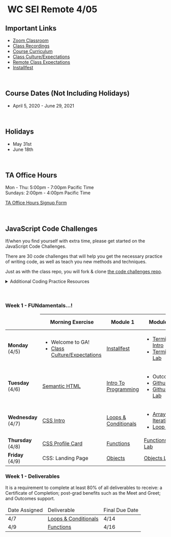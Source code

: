 <h1><img src="https://ga-dash.s3.amazonaws.com/production/assets/logo-9f88ae6c9c3871690e33280fcf557f33.png" alt="" style="max-width:100%;" /> WC SEI Remote 4/05</h1>


## Important Links

- [Zoom Classroom](https://generalassembly.zoom.us/j/94727472258?pwd=Z3BzcDhUcWVLMjEvbFREQ1pkRTRjdz09)
- [Class Recordings](https://git.generalassemb.ly/wc-seir-405/schedule/blob/master/class-recordings.md)
- [Course Curriculum](https://git.generalassemb.ly/wc-seir-405/schedule/blob/master/course-curriculum.md)
- [Class Culture/Expectations](https://git.generalassemb.ly/wc-seir-405/welcome-to-sei)
- [Remote Class Expectations](https://git.generalassemb.ly/wc-seir-405/remote-class-expectations)
- [Installfest](https://git.generalassemb.ly/wc-seir-405/installfest)

<br/>

## Course Dates (Not Including Holidays)

- April 5, 2020 - June 29, 2021

<br/>

## Holidays

- May 31st
- June 18th

<br/>

## TA Office Hours

Mon - Thu: 5:00pm - 7:00pm Pacific Time<br />
Sundays: 2:00pm - 4:00pm Pacific Time

[TA Office Hours Signup Form](#)

<br/>

## JavaScript Code Challenges

If/when you find yourself with extra time, please get started on the JavaScript Code Challenges.

There are 30 code challenges that will help you get the necessary practice of writing code, as well as teach you new methods and techniques.

Just as with the class repo, you will fork & clone [the code challenges repo](https://git.generalassemb.ly/wc-seir-405/daily-js-code-challenges).

<details>
<summary>Additional Coding Practice Resources</summary>
<br/>

#### codewars

[codewars](https://www.codewars.com/) is an excellent source of coding challenges for numerous programming languages.

It's free, so be sure to create an account so that you can track your progress.

Code challenges (called _Kata_) vary in difficulty from "8kyu" (easiest) to "1kyu".

#### Interview Cake

Designed to prep you technical interviews, [Interview Cake](https://www.interviewcake.com/) comes highly recommended.

It's not free, however, you should take advantage of its free 7-day email crash course and decide to if its worth the bucks to you.

#### Advent of Code

[Advent of Code](https://adventofcode.com/) has special puzzles during the month of December (only).

However, you can access past year's puzzles!

</details>

<br/>
<br/>

### Week 1 - FUNdamentals...!

<table>
<thead>
<tr>
<td></td>
<th>Morning Exercise</th>
<th>Module 1</th>
<th>Module 2</th>
<th>HW &amp; Extras</th>
<th>Focus</th>
</tr>
</thead>
<tbody>

<tr>
<td><strong>Monday</strong><br />(4/5)</td>
<td>

  - Welcome to GA!
  - <a href="https://git.generalassemb.ly/wc-seir-405/welcome-to-sei">Class Culture/Expectations</a>
</td>
<td><a href="https://git.generalassemb.ly/wc-seir-405/installfest">Installfest</a></td>
<td>

  - <a href="https://git.generalassemb.ly/wc-seir-405/intro_to_terminal">Terminal Intro</a>
  - <a href="https://git.generalassemb.ly/wc-seir-405/command-line-lab">Terminal Lab</a>
</td>
<td><a href="https://git.generalassemb.ly/wc-seir-405/hw-unix-cli-practice">Terminal Practice</a></td>
<td>Terminal/CLI</td>
</tr>

<tr>
<td><strong>Tuesday</strong><br />(4/6)</td>
<td><a href="https://git.generalassemb.ly/wc-seir-405/semantic-html">Semantic HTML</a></td>
<td><a href="https://git.generalassemb.ly/wc-seir-405/intro-to-programming">Intro To Programming</a></td>
<td>
  
  - Outcomes
  - <a href="https://git.generalassemb.ly/wc-seir-405/github">Github</a>
  - <a href="https://git.generalassemb.ly/wc-seir-405/git-github-lab">Github Lab</a>
</td>
<td><a href="https://git.generalassemb.ly/wc-seir-405/git-github-lab">Github Lab</a></td>
<td>Github Basics</td>
</tr>

<tr>
<td><strong>Wednesday</strong><br />(4/7)</td>
<td><a href="https://git.generalassemb.ly/wc-seir-405/css-selector-basics">CSS Intro</a></td>
<td><a href="https://git.generalassemb.ly/wc-seir-405/conditionals-and-loops">Loops & Conditionals</a></td>
<td>

  - <a href="https://git.generalassemb.ly/wc-seir-405/Arrays-iterating-over-them">Arrays &amp; Iteration</a>
  - <a href="https://git.generalassemb.ly/wc-seir-405/loop-lab">Loop Lab</a>
</td>
<td><a href="https://git.generalassemb.ly/wc-seir-405/HW-Loops-Conditionals">Loops</a></td>
<td>JavaScript Arrays</td>
</tr>

<tr>
<td><strong>Thursday</strong><br />(4/8)</td>
<td><a href="https://git.generalassemb.ly/wc-seir-405/profile-cards">CSS Profile Card</a></td>
<td><a href="https://git.generalassemb.ly/wc-seir-405/functions">Functions</a></td>
<td><a href="https://git.generalassemb.ly/wc-seir-405/functions-lab">Functions Lab</a></td>
<td><a href="https://git.generalassemb.ly/wc-seir-405/functions-scope-hw">Functions</a></td>
<td>JavaScript Functions</td>
</tr>

<tr>
<td><strong>Friday</strong><br />(4/9)</td>
<td>CSS: Landing Page</td>
<td><a href="https://git.generalassemb.ly/wc-seir-405/Objects">Objects</a> </td>
<td><a href="https://git.generalassemb.ly/wc-seir-405/Objects-lab">Objects Lab</a></td>
<td><a href="https://git.generalassemb.ly/wc-seir-405/Objects-lab">Objects Lab</a></td>
<td>JavaScript Objects</td>
</tr>

</table>

### Week 1 - Deliverables

<p>It is a requirement to complete at least 80% of all deliverables to receive: a Certificate of Completion; post-grad benefits such as the Meet and Greet; and Outcomes support.</p>

<table>
<thead>
<tr><td>Date Assigned</td>
<td>Deliverable</td>
<td>Final Due Date</td>
</tr>
</thead>
<tbody>

<tr>
<td>4/7</td>
<td><a href="https://git.generalassemb.ly/wc-seir-405/HW-Loops-Conditionals">Loops & Conditionals</a></td>
<td>4/14</td>
</tr>

<tr>
<td>4/9</td>
<td><a href="https://git.generalassemb.ly/wc-seir-405/functions-scope-hw">Functions</a></td>
<td>4/16</td>
</tr>

</table>

<br/>
<br/>
